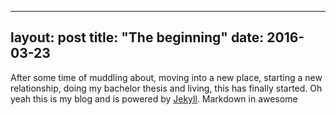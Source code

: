 ----
layout: post
title: "The beginning"
date: 2016-03-23
----

After some time of muddling about, moving into a new place, starting a new relationship, doing my bachelor thesis and living, this has finally started.
Oh yeah this is my blog and is powered by [Jekyll](http://jekyllrb.com). Markdown in awesome

